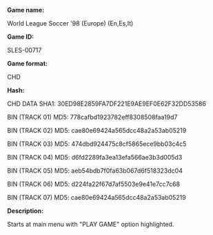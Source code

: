 **Game name:**

World League Soccer '98 (Europe) (En,Es,It)

**Game ID:**

SLES-00717

**Game format:**

CHD

**Hash:**

CHD DATA SHA1: 30ED98E2859FA7DF221E9AE9EF0E62F32DD53586

BIN (TRACK 01) MD5: 778cafbd1923782eff8308508faa19d7

BIN (TRACK 02) MD5: cae80e69424a565dcc48a2a53ab05219

BIN (TRACK 03) MD5: 474dbd924475c8cf5865ece9bb03c4c5

BIN (TRACK 04) MD5: d6fd2289fa3ea13efa566ae3b3d005d3

BIN (TRACK 05) MD5: aeb54bdb7f0fa63b067d6f518323dc04

BIN (TRACK 06) MD5: d224fa22f67d7af5503e9e41e7cc7c68

BIN (TRACK 07) MD5: cae80e69424a565dcc48a2a53ab05219

**Description:**

Starts at main menu with "PLAY GAME" option highlighted.